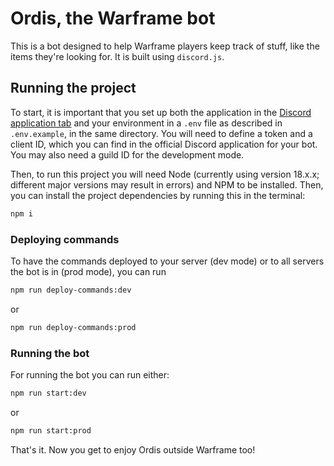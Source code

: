 # Ordis, the Warframe bot

This is a bot designed to help Warframe players keep track of stuff, like the items they're looking for. It is built using `discord.js`.

## Running the project

To start, it is important that you set up both the application in the [Discord application tab](https://discord.com/developers/applications) and your environment in a `.env` file as described in `.env.example`, in the same directory. You will need to define a token and a client ID, which you can find in the official Discord application for your bot. You may also need a guild ID for the development mode.

Then, to run this project you will need Node (currently using version 18.x.x; different major versions may result in errors) and NPM to be installed. Then, you can install the project dependencies by running this in the terminal:

```sh
npm i
```

### Deploying commands

To have the commands deployed to your server (dev mode) or to all servers the bot is in (prod mode), you can run

```sh
npm run deploy-commands:dev
```

or

```sh
npm run deploy-commands:prod
```

### Running the bot

For running the bot you can run either:

```sh
npm run start:dev
```

or

```sh
npm run start:prod
```

That's it. Now you get to enjoy Ordis outside Warframe too!
